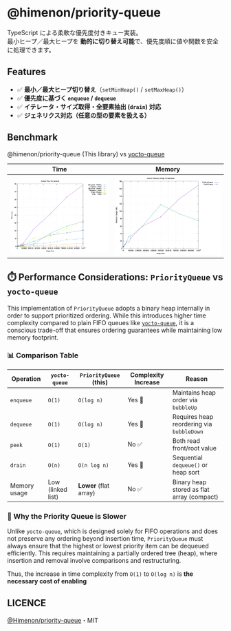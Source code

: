 # @himenon/priority-queue

TypeScript による柔軟な優先度付きキュー実装。  
最小ヒープ／最大ヒープを **動的に切り替え可能**で、優先度順に値や関数を安全に処理できます。

## Features

- ✅ **最小／最大ヒープ切り替え**（`setMinHeap()` / `setMaxHeap()`）
- ✅ **優先度に基づく `enqueue` / `dequeue`**
- ✅ **イテレータ・サイズ取得・全要素抽出 (`drain`) 対応**
- ✅ **ジェネリクス対応（任意の型の要素を扱える）**

## Benchmark

@himenon/priority-queue (This library) vs [yocto-queue](https://github.com/sindresorhus/yocto-queue)

|                                         Time                                          |                                          Memory                                           |
| :-----------------------------------------------------------------------------------: | :---------------------------------------------------------------------------------------: |
| ![Compare Time: yocto-queue vs @himenon/priority-queue](./benchmark/compare-time.png) | ![Compare Memory: yocto-queue vs @himenon/priority-queue](./benchmark/compare-memory.png) |


## ⏱️ Performance Considerations: `PriorityQueue` vs `yocto-queue`

This implementation of `PriorityQueue` adopts a binary heap internally in order to support prioritized ordering. While this introduces higher time complexity compared to plain FIFO queues like [`yocto-queue`](https://github.com/sindresorhus/yocto-queue), it is a conscious trade-off that ensures ordering guarantees while maintaining low memory footprint.

### 📊 Comparison Table

| Operation    | `yocto-queue`       | `PriorityQueue` (this) | Complexity Increase | Reason |
|--------------|---------------------|-------------------------|----------------------|--------|
| `enqueue`    | `O(1)`              | `O(log n)`              | Yes 🔺               | Maintains heap order via `bubbleUp` |
| `dequeue`    | `O(1)`              | `O(log n)`              | Yes 🔺               | Requires heap reordering via `bubbleDown` |
| `peek`       | `O(1)`              | `O(1)`                  | No ✅                | Both read front/root value |
| `drain`      | `O(n)`              | `O(n log n)`            | Yes 🔺               | Sequential `dequeue()` or heap sort |
| Memory usage | Low (linked list)   | **Lower** (flat array)  | No ✅                | Binary heap stored as flat array (compact) |

### 🧠 Why the Priority Queue is Slower

Unlike `yocto-queue`, which is designed solely for FIFO operations and does not preserve any ordering beyond insertion time, `PriorityQueue` must always ensure that the highest or lowest priority item can be dequeued efficiently. This requires maintaining a partially ordered tree (heap), where insertion and removal involve comparisons and restructuring.

Thus, the increase in time complexity from `O(1)` to `O(log n)` is **the necessary cost of enabling**


## LICENCE

[@Himenon/priority-queue](https://github.com/Himenon/priority-queue)・MIT
